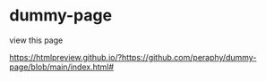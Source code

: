 # dummy-page

view this page

https://htmlpreview.github.io/?https://github.com/peraphy/dummy-page/blob/main/index.html#
